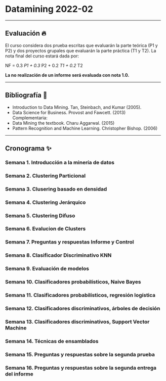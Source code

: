 # Datamining 2022-02

---

## Evaluación 🔥

El curso considera dos prueba escritas que evaluarán la parte teórica (P1 y P2) y dos proyectos
grupales que evaluarán la parte práctica (T1 y T2). La nota final del curso estará dada por:

NF = 0.3 *P1 + 0.3* P2 + 0.2 *T1 + 0.2* T2

**La no realización de un informe será evaluada con nota 1.0.**

---

## Bibliografía 📝

* Introduction to Data Mining. Tan, Steinbach, and Kumar (2005).
* Data Science for Business. Provost and Fawcett. (2013)
Complementaria:
* Data Mining the textbook. Charu Aggarwal. (2015)
* Pattern Recognition and Machine Learning. Christopher Bishop. (2006)

---

## Cronograma ✨

### Semana 1. Introducción a la minería de datos

### Semana 2. Clustering Particional

### Semana 3. Clusering basado en densidad

### Semana 4. Clustering Jerárquico

### Semana 5. Clustering Difuso

### Semana 6. Evalucion de Clusters

### Semana 7. Preguntas y respuestas Informe y Control

### Semana 8. Clasificador Discriminativo KNN

### Semana 9. Evaluación de modelos

### Semana 10. Clasificadores probabilísticos, Naive Bayes

### Semana 11. Clasificadores probabilísticos, regresión logística

### Semana 12. Clasificadores discriminativos, árboles de decisión

### Semana 13. Clasificadores discriminativos, Support Vector Machine

### Semana 14. Técnicas de ensamblados

### Semana 15. Preguntas y respuestas sobre la segunda prueba

### Semana 16. Preguntas y respuestas sobre la segunda entrega del informe
